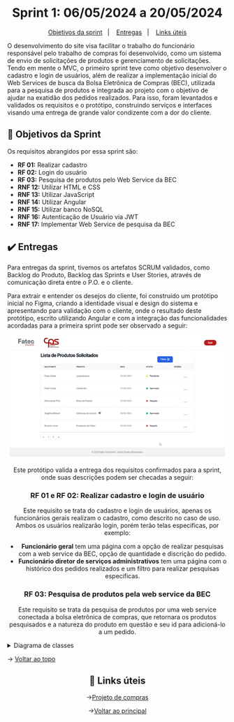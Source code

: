 <span id="topo">

<h1 align="center">Sprint 1: 06/05/2024 a 20/05/2024</h1>

<p align="center">
    <a href="#objetivos">Objetivos da sprint</a> &nbsp |&nbsp &nbsp
    <a href="#entregas">Entregas</a> &nbsp |&nbsp &nbsp
    <a href="#links">Links úteis</a>
</p>

O desenvolvimento do site visa facilitar o trabalho do funcionário responsável pelo trabalho de compras foi desenvolvido, como um sistema de envio de solicitações de produtos e gerenciamento de solicitações. Tendo em mente o MVC, o primeiro sprint teve como objetivo desenvolver o cadastro e login de usuários, além de realizar a implementação inicial do Web Services de busca da Bolsa Eletrônica de Compras (BEC), utilizada para a pesquisa de produtos e integrada ao projeto com o objetivo de ajudar na exatidão dos pedidos realizados. Para isso, foram levantados e validados os requisitos e o protótipo, construindo serviços e interfaces visando uma entrega de grande valor condizente com a dor do cliente.

<span id="objetivos">

## :dart: Objetivos da Sprint

Os requisitos abrangidos por essa sprint são:
- **RF 01:** Realizar cadastro
- **RF 02:** Login do usuário
- **RF 03:** Pesquisa de produtos pelo Web Service da BEC
- **RNF 12:** Utilizar HTML e CSS
- **RNF 13:** Utilizar JavaScript
- **RNF 14:** Utilizar Angular
- **RNF 15:** Utilizar banco NoSQL
- **RNF 16:** Autenticação de Usuário via JWT
- **RNF 17:** Implementar Web Service de pesquisa da BEC

<span id="entregas">

## :heavy_check_mark: Entregas

Para entregas da sprint, tivemos os artefatos SCRUM validados, como Backlog do Produto, Backlog das Sprints e User Stories, através de comunicação direta entre o P.O. e o cliente.

Para extrair e entender os desejos do cliente, foi construído um protótipo inicial no Figma, criando a identidade visual e design do sistema e apresentando para validação com o cliente, onde o resultado deste protótipo, escrito utilizando Angular e com a integração das funcionalidades acordadas para a primeira sprint pode ser observado a seguir:

<div align="center">

![demo](./demo.gif)

Este protótipo valida a entrega dos requisitos confirmados para a sprint, onde suas descrições podem ser checadas a seguir:

### RF 01 e RF 02: Realizar cadastro e login de usuário

Este requisito se trata do cadastro e login de usuários, apenas os funcionários gerais realizam o cadastro, como descrito no caso de uso. Ambos os usuários realizarão login, porém terão telas especificas, por exemplo: 
- **Funcionário geral** tem uma página com a opção de realizar pesquisas com a web service da BEC, opção de quantidade e discrição do pedido.
- **Funcionário diretor de serviços administrativos** tem uma página com o histórico dos pedidos realizados e um filtro para realizar pesquisas especificas.

### RF 03: Pesquisa de produtos pela web service da BEC

Este requisito se trata da pesquisa de produtos por uma web service conectada a bolsa eletrônica de compras, que retornara os produtos pesquisados e a natureza do produto em questão e seu id para adicioná-lo a um pedido.

</div>

<details>
   <summary>Diagrama de classes</summary>
   <h4>Diagrama de classes mapeado do frontend</h4>
    
   ![image](https://github.com/paulovictorio/Documentacao_projetoCompras/assets/127141305/0a36c00b-c91c-4b44-be69-257838bc5572)

    
</details>

→ [Voltar ao topo](#topo)
<div align="center">

    
<span id="links">

## :link: Links úteis

→[Projeto de compras](https://github.com/thiago-diegoli/Projeto-MVC-RESTful)

→[Voltar ao principal](https://github.com/paulovictorio/Documentacao_projetoCompras/blob/main/README.md)
</div>
